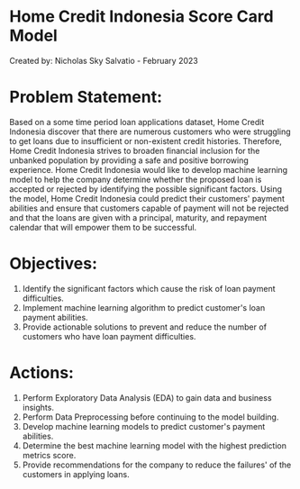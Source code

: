 # Home Credit Indonesia Score Card Model
Created by: Nicholas Sky Salvatio - February 2023
# Problem Statement:
Based on a some time period loan applications dataset, Home Credit Indonesia discover that there are numerous customers who were struggling to get loans due to insufficient or non-existent credit histories. Therefore, Home Credit Indonesia strives to broaden financial inclusion for the unbanked population by providing a safe and positive borrowing experience. Home Credit Indonesia would like to develop machine learning model to help the company determine whether the proposed loan is accepted or rejected by identifying the possible significant factors. Using the model, Home Credit Indonesia could predict their customers' payment abilities and ensure that customers capable of payment will not be rejected and that the loans are given with a principal, maturity, and repayment calendar that will empower them to be successful.
# Objectives:
1. Identify the significant factors which cause the risk of loan payment difficulties.
2. Implement machine learning algorithm to predict customer's loan payment abilities.
3. Provide actionable solutions to prevent and reduce the number of customers who have loan payment difficulties.
# Actions:
1. Perform Exploratory Data Analysis (EDA) to gain data and business insights.
2. Perform Data Preprocessing before continuing to the model building.
3. Develop machine learning models to predict customer's payment abilities.
4. Determine the best machine learning model with the highest prediction metrics score.
5. Provide recommendations for the company to reduce the failures' of the customers in applying loans.
